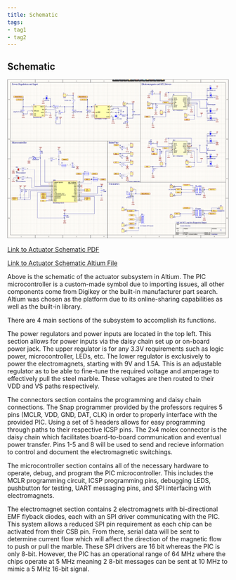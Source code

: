 ```yaml
---
title: Schematic
tags:
- tag1
- tag2
---
```


## Schematic

![](https://github.com/NBrentASU/NBrent/blob/main/SchematicPNG.png?raw=true)

[Link to Actuator Schematic PDF](https://github.com/NBrentASU/NBrent/blob/main/ActuatorSchV2.pdf)

[Link to Actuator Schematic Altium File](https://github.com/NBrentASU/NBrent/blob/main/Individual_Subsystem%20(2-26-2025%208-36-59%20AM).zip)

Above is the schematic of the actuator subsystem in Altium. The PIC microcontroller is a custom-made symbol due to importing issues, all other components come from Digikey or the built-in manufacturer part search. Altium was chosen as the platform due to its online-sharing capabilities as well as the built-in library. 

There are 4 main sections of the subsystem to accomplish its functions.

The power regulators and power inputs are located in the top left. This section allows for power inputs via the daisy chain set up or on-board power jack. The upper regulator is for any 3.3V requirements such as logic power, microcontroller, LEDs, etc. The lower regulator is exclusively to power the electromagnets, starting with 9V and 1.5A. This is an adjustable regulator as to be able to fine-tune the required voltage and amperage to effectively pull the steel marble. These voltages are then routed to their VDD and VS paths respectively.

The connectors section contains the programming and daisy chain connections. The Snap programmer provided by the professors requires 5 pins (MCLR, VDD, GND, DAT, CLK) in order to properly interface with the provided PIC. Using a set of 5 headers allows for easy programming through paths to their respective ICSP pins. The 2x4 molex connector is the daisy chain which facilitates board-to-board communication and eventual power transfer. Pins 1-5 and 8 will be used to send and recieve information to control and document the electromagnetic switchings.

The microcontroller section contains all of the necessary hardware to operate, debug, and program the PIC microcontroller. This includes the MCLR programming circuit, ICSP programming pins, debugging LEDS, pushbutton for testing, UART messaging pins, and SPI interfacing with electromagnets.

The electromagnet section contains 2 electromagnets with bi-directional EMF flyback diodes, each with an SPI driver communicating with the PIC. This system allows a reduced SPI pin requirement as each chip can be activated from their CSB pin. From there, serial data will be sent to determine current flow which will affect the direction of the magnetic flow to push or pull the marble. These SPI drivers are 16 bit whereas the PIC is only 8-bit. However, the PIC has an operational range of 64 MHz where the chips operate at 5 MHz meaning 2 8-bit messages can be sent at 10 MHz to mimic a 5 MHz 16-bit signal.